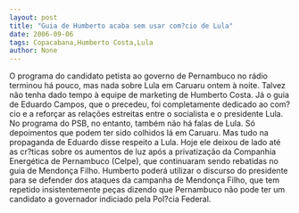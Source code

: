 ```yaml
---
layout: post
title: "Guia de Humberto acaba sem usar com?cio de Lula"
date: 2006-09-06
tags: Copacabana,Humberto Costa,Lula
author: None
---
```

O programa do candidato petista ao governo de Pernambuco no rádio terminou há pouco, mas nada&nbsp;sobre Lula em Caruaru ontem à noite.
Talvez não tenha dado tempo à equipe de marketing de Humberto Costa.
Já o guia de Eduardo Campos, que o precedeu, foi completamente dedicado ao com?cio e a reforçar as relações estreitas entre o socialista e o presidente Lula.
No programa do PSB, no entanto, também não há falas de Lula. Só depoimentos que podem ter sido colhidos lá em Caruaru.
Mas tudo na propaganda de Eduardo disse respeito a Lula. Hoje ele deixou de lado até as cr?ticas sobre os aumentos de luz após a privatização da Companhia Energética de Pernambuco (Celpe), que continuaram sendo rebatidas no guia de Mendonça Filho.
Humberto poderá utilizar o discurso do presidente para se defender dos ataques da campanha de Mendonça Filho, que tem repetido insistentemente peças dizendo que Pernambuco não pode ter um candidato a governador indiciado pela Pol?cia Federal. 
